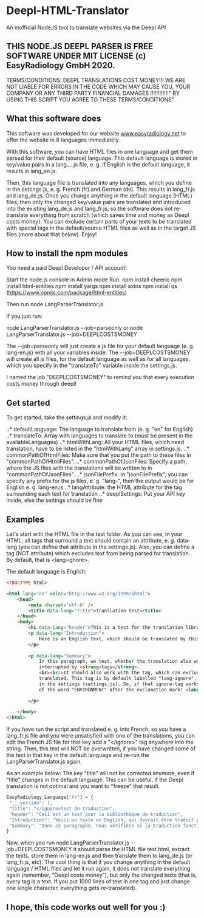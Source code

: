 # Deepl-HTML-Translator
An inofficial NodeJS tool to translate websites via the Deepl API

THIS NODE.JS DEEPL PARSER IS FREE SOFTWARE UNDER MIT LICENSE (c) EasyRadiology GmbH 2020.
------------------------------------------------------------------------------------------
TERMS/CONDITIONS: DEEPL TRANSLATIONS COST MONEY!!! WE ARE NOT LIABLE FOR ERRORS IN THE CODE WHICH MAY
CAUSE YOU, YOUR COMPANY OR ANY THIRD PARTY FINANCIAL DAMAGES !!!!!!!!!!!!"
BY USING THIS SCRIPT YOU AGREE TO THESE TERMS/CONDITIONS"

## What this software does

This software was developed for our website <a href="https://easyradiology.net">www.easyradiology.net</a> to offer the website in 8 languages immediately.

With this software, you can have HTML files in one language and get them parsed for their default (source) language. This default language is stored in key/value
pairs in a lang_...js file, e. g. if English is the default language, it results in lang_en.js.

Then, this language file is translated into any languages, which you define in the settings.js, e. g. French (fr) and German (de). This results in lang_fr.js and 
lang_de.js. Once you change anything in the default language (HTML) files, then only the changed key/value pairs are translated and introduced into the existing
lang_de.js and lang_fr.js, so the software does not re-translate everything from scratch (which saves time and money as Deepl costs money).
You can exclude certain parts of your texts to be translated with special tags in the default/source HTML files as well as in the target JS files (more about that
below).
Enjoy!

## How to install the npm modules

You need a paid Deepl Developer / API account!

Start the node.js console in Admin mode
Run:
npm install cheerio
npm install html-entities
npm install yargs
npm install axios
npm install qs
(https://www.npmjs.com/package/html-entities)

Then run node LangParserTranslator.js

If you just run:

node LangParserTranslator.js --job=parseonly 
or 
node LangParserTranslator.js --job=DEEPLCOSTSMONEY

The --job=parseonly will just create a js file for your default language (e. g. lang-en.js) with all your variables inside.
The --job=DEEPLCOSTSMONEY will create all js files, for the default language as well as for all languages, which you 
specify in the "translateTo" variable inside the settings.js.

I named the job "DEEPLCOSTSMONEY" to remind you that every execution costs money through deepl!

## Get started

To get started, take the settings.js and modify it:

..* defaultLanguage: The language to translate from (e. g. "en" for English)
..* translateTo: Array with languages to translate to (must be present in the availableLanguages)
..* htmlWithLang: All your HTML files, which need translation, have to be listed in the "htmlWithLang" array in settings.js.
..* commonPathOfHtmlFiles: Make sure that you put the path to these files in "commonPathOfHtmlFiles".
..* commonPathOfJsonFiles: Specify a path, where the JS files with the translations will be written to in "commonPathOfJsonFiles".
..* jsonFilePrefix: In "jsonFilePrefix", you can specify any prefix for the js files, e. g. "lang-", then the output would be 
for English e. g. lang-en.js
..* langAttribute: the HTML attribute for the tag surrounding each text for translation
..* deeplSettings: Put your API key inside, else the settings should be fine


## Examples

Let's start with the HTML file in the test folder. 
As you can see, in your HTML, all tags that surround a text should contain an attribute, e. g. data-lang (you can define that 
attribute in the settings.js). Also, you can define a tag (NOT attribute) which excludes text from being parsed for translation.
By default, that is &lt;lang-ignore&gt;.




The default language is English:

```html
<!DOCTYPE html>

<html lang="en" xmlns="http://www.w3.org/1999/xhtml">
    <head>
        <meta charset="utf-8" />
        <title data-lang="title">Translation test</title>
    </head>
    <body>
        <h1 data-lang="header">This is a test for the translation library</h1>
        <p data-lang="Introduction">
            Here is an Emglish text, which should be translated by this library with Deepl.
        </p>
    
        <p data-lang="Summary">
            In this paragraph, we test, whether the translation also works without being
            interrupted by <strong>tags</strong>.
            <br><br/>It should also work with the tag, which can exclude content from being
            translated. This tag is by default labelled "lang-ignore", but can be changed 
            in the settings (settings.js). So, if that ignore-tag works, then there shouldn't be a translation
            of the word "ENVIRONMENT" after the exclamation mark! <lang-ignore>ENVIRONMENT</lang-ignore>

        </p>
        
    </body>
</html>
```

If you have run the script and translated e. g. into French, so you have a lang_fr.js file and you were unsatisfied with one of 
the translations, you can edit the French JS file for that key add a "&lt;/ignore&gt;" tag anywhere into the string. Then, this text will NOT be overwritten, if you have changed some of the text in that key in the default language and re-run the LangParserTranslator.js again.

As an example below: The key "title" will not be corrected anymore, even if "title" changes in the default language. This can be useful, if the Deepl translation is not optimal and you want to "freeze" that result.


```javascript
EasyRadiology_Language["fr"] = {
 "___version": 1,
 "title": "</ignore>Test de traduction",
 "header": "Ceci est un test pour la bibliothèque de traduction",
 "Introduction": "Voici un texte en Emglish, qui devrait être traduit par cette bibliothèque avec Deepl.",
 "Summary": "Dans ce paragraphe, nous vérifions si la traduction fonctionne également sans être interrompue par des <strong>balises</strong>. <br><br>Il devrait également fonctionner avec la balise, qui peut exclure le contenu de la traduction. Cette balise est par défaut étiquetée \"lang-ignore\", mais peut être modifiée dans les paramètres (settings.js). Donc, si cette étiquette d'ignorance fonctionne, alors il ne devrait pas y avoir de traduction du mot \"E-N-V-I-R-O-N-M-E-N-T\" après le point d'exclamation ! <lang-ignore>ENVIRONMENT</lang-ignore>"
}
```

Now, when you run 
node LangParserTranslator.js --job=DEEPLCOSTSMONEY
it should parse the HTML file test.html, extract the texts, store them in lang-en.js and then translate them to lang_de.js (or lang_fr.js, etc).
The cool thing is that if you change anything in the default language / HTML files and let it run again, it does not 
translate everything again (remember, "Deepl costs money"), but only the changed texts (that is, every tag is a text. If you
put 1000 lines of text in one tag and just change one single character, everything gets re-translated).

## I hope, this code works out well for you :)